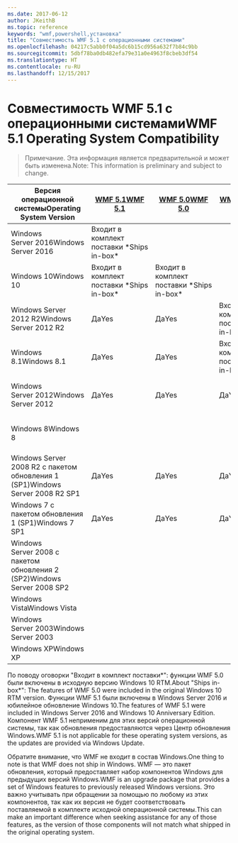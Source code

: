 ```yaml
---
ms.date: 2017-06-12
author: JKeithB
ms.topic: reference
keywords: "wmf,powershell,установка"
title: "Совместимость WMF 5.1 с операционными системами"
ms.openlocfilehash: 04217c5abb0f04a5dc6b15cd956a632f7b84c9bb
ms.sourcegitcommit: 5dbf78ba0db482efa79e31a0e4963f8cbeb3df54
ms.translationtype: HT
ms.contentlocale: ru-RU
ms.lasthandoff: 12/15/2017
---
```

# <a name="wmf-51-operating-system-compatibility"></a><span data-ttu-id="ccf30-103">Совместимость WMF 5.1 с операционными системами</span><span class="sxs-lookup"><span data-stu-id="ccf30-103">WMF 5.1 Operating System Compatibility</span></span> #

> <span data-ttu-id="ccf30-104">Примечание. Эта информация является предварительной и может быть изменена.</span><span class="sxs-lookup"><span data-stu-id="ccf30-104">Note: This information is preliminary and subject to change.</span></span>

| <span data-ttu-id="ccf30-105">Версия операционной системы</span><span class="sxs-lookup"><span data-stu-id="ccf30-105">Operating System Version</span></span> | [<span data-ttu-id="ccf30-106">WMF 5.1</span><span class="sxs-lookup"><span data-stu-id="ccf30-106">WMF 5.1</span></span>](https://aka.ms/wmf51download) | [<span data-ttu-id="ccf30-107">WMF 5.0</span><span class="sxs-lookup"><span data-stu-id="ccf30-107">WMF 5.0</span></span>](https://aka.ms/wmf5download) | [<span data-ttu-id="ccf30-108">WMF 4.0</span><span class="sxs-lookup"><span data-stu-id="ccf30-108">WMF 4.0</span></span>](https://aka.ms/wmf4download) |  [<span data-ttu-id="ccf30-109">WMF 3.0</span><span class="sxs-lookup"><span data-stu-id="ccf30-109">WMF 3.0</span></span>](https://aka.ms/wmf3download) | [<span data-ttu-id="ccf30-110">WMF 2.0</span><span class="sxs-lookup"><span data-stu-id="ccf30-110">WMF 2.0</span></span>](https://aka.ms/wmf2download) |
| ------------------------ | ----------- | ----------- | ----------- | ------------ |  ------------- |
| <span data-ttu-id="ccf30-111">Windows Server 2016</span><span class="sxs-lookup"><span data-stu-id="ccf30-111">Windows Server 2016</span></span> | <span data-ttu-id="ccf30-112">Входит в комплект поставки \*</span><span class="sxs-lookup"><span data-stu-id="ccf30-112">Ships in-box\*</span></span> |  |  |  |  |
| <span data-ttu-id="ccf30-113">Windows 10</span><span class="sxs-lookup"><span data-stu-id="ccf30-113">Windows 10</span></span> | <span data-ttu-id="ccf30-114">Входит в комплект поставки \*</span><span class="sxs-lookup"><span data-stu-id="ccf30-114">Ships in-box\*</span></span> | <span data-ttu-id="ccf30-115">Входит в комплект поставки \*</span><span class="sxs-lookup"><span data-stu-id="ccf30-115">Ships in-box\*</span></span>  | | | |  
| <span data-ttu-id="ccf30-116">Windows Server 2012 R2</span><span class="sxs-lookup"><span data-stu-id="ccf30-116">Windows Server 2012 R2</span></span>| <span data-ttu-id="ccf30-117">Да</span><span class="sxs-lookup"><span data-stu-id="ccf30-117">Yes</span></span> | <span data-ttu-id="ccf30-118">Да</span><span class="sxs-lookup"><span data-stu-id="ccf30-118">Yes</span></span> | <span data-ttu-id="ccf30-119">Входит в комплект поставки</span><span class="sxs-lookup"><span data-stu-id="ccf30-119">Ships in-box</span></span> |  |  |
| <span data-ttu-id="ccf30-120">Windows 8.1</span><span class="sxs-lookup"><span data-stu-id="ccf30-120">Windows 8.1</span></span> | <span data-ttu-id="ccf30-121">Да</span><span class="sxs-lookup"><span data-stu-id="ccf30-121">Yes</span></span> | <span data-ttu-id="ccf30-122">Да</span><span class="sxs-lookup"><span data-stu-id="ccf30-122">Yes</span></span> |  <span data-ttu-id="ccf30-123">Входит в комплект поставки</span><span class="sxs-lookup"><span data-stu-id="ccf30-123">Ships in-box</span></span> |  |  |
| <span data-ttu-id="ccf30-124">Windows Server 2012</span><span class="sxs-lookup"><span data-stu-id="ccf30-124">Windows Server 2012</span></span> | <span data-ttu-id="ccf30-125">Да</span><span class="sxs-lookup"><span data-stu-id="ccf30-125">Yes</span></span> | <span data-ttu-id="ccf30-126">Да</span><span class="sxs-lookup"><span data-stu-id="ccf30-126">Yes</span></span> | <span data-ttu-id="ccf30-127">Да</span><span class="sxs-lookup"><span data-stu-id="ccf30-127">Yes</span></span> |  <span data-ttu-id="ccf30-128">Входит в комплект поставки</span><span class="sxs-lookup"><span data-stu-id="ccf30-128">Ships in-box</span></span> | |
| <span data-ttu-id="ccf30-129">Windows 8</span><span class="sxs-lookup"><span data-stu-id="ccf30-129">Windows 8</span></span> |  |  |  | <span data-ttu-id="ccf30-130">Входит в комплект поставки</span><span class="sxs-lookup"><span data-stu-id="ccf30-130">Ships in-box</span></span> | |
| <span data-ttu-id="ccf30-131">Windows Server 2008 R2 с пакетом обновления 1 (SP1)</span><span class="sxs-lookup"><span data-stu-id="ccf30-131">Windows Server 2008 R2 SP1</span></span> | <span data-ttu-id="ccf30-132">Да</span><span class="sxs-lookup"><span data-stu-id="ccf30-132">Yes</span></span> | <span data-ttu-id="ccf30-133">Да</span><span class="sxs-lookup"><span data-stu-id="ccf30-133">Yes</span></span> | <span data-ttu-id="ccf30-134">Да</span><span class="sxs-lookup"><span data-stu-id="ccf30-134">Yes</span></span> |  <span data-ttu-id="ccf30-135">Да</span><span class="sxs-lookup"><span data-stu-id="ccf30-135">Yes</span></span>| <span data-ttu-id="ccf30-136">Входит в комплект поставки</span><span class="sxs-lookup"><span data-stu-id="ccf30-136">Ships in-box</span></span> |
| <span data-ttu-id="ccf30-137">Windows 7 с пакетом обновления 1 (SP1)</span><span class="sxs-lookup"><span data-stu-id="ccf30-137">Windows 7 SP1</span></span>  | <span data-ttu-id="ccf30-138">Да</span><span class="sxs-lookup"><span data-stu-id="ccf30-138">Yes</span></span> | <span data-ttu-id="ccf30-139">Да</span><span class="sxs-lookup"><span data-stu-id="ccf30-139">Yes</span></span> | <span data-ttu-id="ccf30-140">Да</span><span class="sxs-lookup"><span data-stu-id="ccf30-140">Yes</span></span> | <span data-ttu-id="ccf30-141">Да</span><span class="sxs-lookup"><span data-stu-id="ccf30-141">Yes</span></span> | <span data-ttu-id="ccf30-142">Входит в комплект поставки</span><span class="sxs-lookup"><span data-stu-id="ccf30-142">Ships in-box</span></span> |
| <span data-ttu-id="ccf30-143">Windows Server 2008 с пакетом обновления 2 (SP2)</span><span class="sxs-lookup"><span data-stu-id="ccf30-143">Windows Server 2008 SP2</span></span> | | | | <span data-ttu-id="ccf30-144">Да</span><span class="sxs-lookup"><span data-stu-id="ccf30-144">Yes</span></span> | <span data-ttu-id="ccf30-145">Да</span><span class="sxs-lookup"><span data-stu-id="ccf30-145">Yes</span></span> |
| <span data-ttu-id="ccf30-146">Windows Vista</span><span class="sxs-lookup"><span data-stu-id="ccf30-146">Windows Vista</span></span> | | | | | <span data-ttu-id="ccf30-147">Да</span><span class="sxs-lookup"><span data-stu-id="ccf30-147">Yes</span></span> |
| <span data-ttu-id="ccf30-148">Windows Server 2003</span><span class="sxs-lookup"><span data-stu-id="ccf30-148">Windows Server 2003</span></span>| | | |  | <span data-ttu-id="ccf30-149">Да</span><span class="sxs-lookup"><span data-stu-id="ccf30-149">Yes</span></span> |
| <span data-ttu-id="ccf30-150">Windows XP</span><span class="sxs-lookup"><span data-stu-id="ccf30-150">Windows XP</span></span> | | | |  | <span data-ttu-id="ccf30-151">Да</span><span class="sxs-lookup"><span data-stu-id="ccf30-151">Yes</span></span> |


<span data-ttu-id="ccf30-152">По поводу оговорки "Входит в комплект поставки\*": функции WMF 5.0 были включены в исходную версию Windows 10 RTM.</span><span class="sxs-lookup"><span data-stu-id="ccf30-152">About "Ships in-box\*": The features of WMF 5.0 were included in the original Windows 10 RTM version.</span></span>
<span data-ttu-id="ccf30-153">Функции WMF 5.1 были включены в Windows Server 2016 и юбилейное обновление Windows 10.</span><span class="sxs-lookup"><span data-stu-id="ccf30-153">The features of WMF 5.1 were included in Windows Server 2016 and Windows 10 Anniversary Edition.</span></span> <span data-ttu-id="ccf30-154">Компонент WMF 5.1 неприменим для этих версий операционной системы, так как обновления предоставляются через Центр обновления Windows.</span><span class="sxs-lookup"><span data-stu-id="ccf30-154">WMF 5.1 is not applicable for these operating system versions, as the updates are provided via Windows Update.</span></span>


<span data-ttu-id="ccf30-155">Обратите внимание, что WMF не входит в состав Windows.</span><span class="sxs-lookup"><span data-stu-id="ccf30-155">One thing to note is that WMF does not ship in Windows.</span></span> <span data-ttu-id="ccf30-156">WMF — это пакет обновления, который предоставляет набор компонентов Windows для предыдущих версий Windows.</span><span class="sxs-lookup"><span data-stu-id="ccf30-156">WMF is an upgrade package that provides a set of Windows features to previously released Windows versions.</span></span> <span data-ttu-id="ccf30-157">Это важно учитывать при обращении за помощью по любому из этих компонентов, так как их версия не будет соответствовать поставляемой в комплекте исходной операционной системы.</span><span class="sxs-lookup"><span data-stu-id="ccf30-157">This can make an important difference when seeking assistance for any of those features, as the version of those components will not match what shipped in the original operating system.</span></span>

